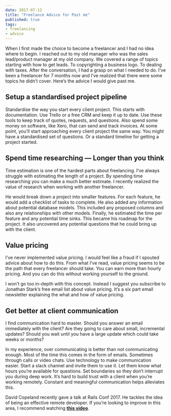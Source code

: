 ```yaml
---
date: 2017-07-12
title: "Freelance Advice for Past me"
published: true
tags:
- freelancing
- advice
---
```

When I first made the choice to become a freelancer and I had no idea where to begin. I reached out to my old manager who was the sales lead/product manager at my old company. We covered a range of topics starting with how to get leads. To copyrighting a business logo. To dealing with taxes. After the conversation, I had a grasp on what I needed to do. I’ve been a freelancer for 7 months now and I’ve realized that there were some topics he didn’t cover. Here’s the advice I would give past me.

## Setup a standardised project pipeline

Standardise the way you start every client project. This starts with documentation. Use Trello or a free CRM and keep it up to date. Use these tools to keep track of quotes, requests, and questions. Also spend some money on software, like Xero, that can send and track invoices. At some point, you’ll start approaching every client project the same way. You might have a standardised set of questions. Or a standard timeline for getting a project started.

## Spend time researching — Longer than you think

Time estimation is one of the hardest parts about freelancing. I‘ve always struggle with estimating the length of a project. By spending time researching you can make a much better estimate. I recently realized the value of research when working with another freelancer.

He would break down a project into smaller features. For each feature, he would add a checklist of tasks to complete. He also added any information about potential database models. This included any proposed columns and also any relationships with other models. Finally, he estimated the time per feature and any potential time sinks. This became his roadmap for the project. It also uncovered any potential questions that he could bring up with the client.

## Value pricing

I’ve never implemented value pricing. I would feel like a fraud if I spouted advice about how to do this. From what I’ve read, value pricing seems to be the path that every freelancer should take. You can earn more than hourly pricing. And you can do this without working yourself to the ground.

I won’t go too in-depth with this concept. Instead I suggest you subscribe to Jonathan Stark’s free email list about value pricing. It’s a six part email newsletter explaining the what and how of value pricing.

## Get better at client communication

I find communication hard to master. Should you answer an email immediately with the client? Are they going to care about small, incremental updates? Should you wait until you have a large update which could take weeks or months?

In my experience, over communicating is better than not communicating enough. Most of the time this comes in the form of emails. Sometimes through calls or video chats. Use technology to make communication easier. Start a slack channel and invite them to use it. Let them know what hours you’re available for questions. Set boundaries so they don’t interrupt you during deep work. It’s hard to build trust with a client when you’re working remotely. Constant and meaningful communication helps alleviates this.

David Copeland recently gave a talk at Rails Conf 2017. He tackles the idea of being an effective remote developer. If you’re looking to improve in this area, I recommend watching [**this video**](https://www.youtube.com/watch?v=zW7_AteiM4o).